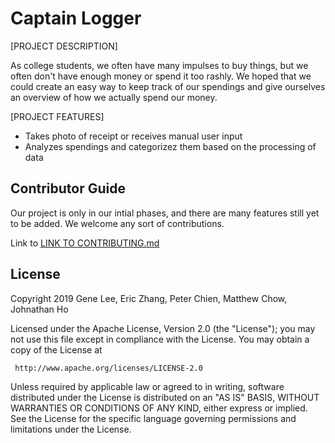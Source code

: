 # Captain Logger

[PROJECT DESCRIPTION]

As college students, we often have many impulses to buy things, but we often don't have enough money or spend it too rashly. We hoped that we could create an easy way to keep track of our spendings and give ourselves an overview of how we actually spend our money.

[PROJECT FEATURES] 

   - Takes photo of receipt or receives manual user input
   - Analyzes spendings and categorizez them based on the processing of data
    
  
## Contributor Guide

Our project is only in our intial phases, and there are many features still yet to be added. We welcome any sort of contributions.

Link to [LINK TO CONTRIBUTING.md]
                          
[LINK TO CONTRIBUTING.md]:https://github.com/1019gene/Captain-Logger/blob/master/CONTRIBUTING.md

## License 

Copyright 2019 Gene Lee, Eric Zhang, Peter Chien, Matthew Chow, Johnathan Ho

   Licensed under the Apache License, Version 2.0 (the "License");
   you may not use this file except in compliance with the License.
   You may obtain a copy of the License at

     http://www.apache.org/licenses/LICENSE-2.0

   Unless required by applicable law or agreed to in writing, software
   distributed under the License is distributed on an "AS IS" BASIS,
   WITHOUT WARRANTIES OR CONDITIONS OF ANY KIND, either express or implied.
   See the License for the specific language governing permissions and
   limitations under the License.
